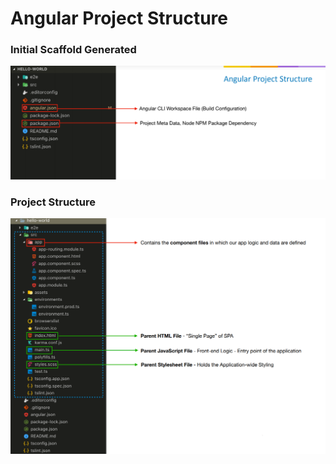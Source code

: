 # Angular Project Structure

### Initial Scaffold Generated

![](../.gitbook/assets/project-structure-01.PNG)

### Project Structure 

![](../.gitbook/assets/project-structure-02.png)

